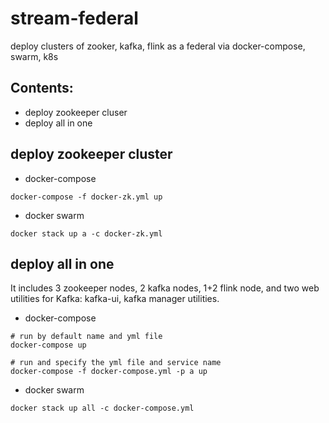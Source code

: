 # stream-federal
deploy clusters of zooker, kafka, flink as a federal via docker-compose, swarm, k8s 

## Contents:
- deploy zookeeper cluser
- deploy all in one

## deploy zookeeper cluster
- docker-compose

````
docker-compose -f docker-zk.yml up
````
- docker swarm
````
docker stack up a -c docker-zk.yml
````

## deploy all in one
It includes 3 zookeeper nodes, 2 kafka nodes, 1+2 flink node, and two web utilities for Kafka: kafka-ui, kafka manager utilities.
- docker-compose
````console
# run by default name and yml file
docker-compose up

# run and specify the yml file and service name
docker-compose -f docker-compose.yml -p a up

````

- docker swarm
````
docker stack up all -c docker-compose.yml
````
